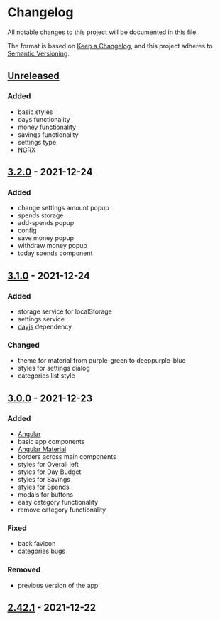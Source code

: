 # Changelog
All notable changes to this project will be documented in this file.

The format is based on [Keep a Changelog](https://keepachangelog.com/en/1.0.0/),
and this project adheres to [Semantic Versioning](https://semver.org/spec/v2.0.0.html).

## [Unreleased]
### Added 
- basic styles
- days functionality
- money functionality
- savings functionality
- settings type
- [NGRX](https://ngrx.io/)

## [3.2.0] - 2021-12-24
### Added
- change settings amount popup
- spends storage
- add-spends popup
- config
- save money popup
- withdraw money popup
- today spends component

## [3.1.0] - 2021-12-24
### Added
- storage service for localStorage
- settings service
- [dayjs](https://day.js.org/) dependency

### Changed
- theme for material from purple-green to deeppurple-blue
- styles for settings dialog
- categories list style

## [3.0.0] - 2021-12-23
### Added
- [Angular](https://angular.io/)
- basic app components
- [Angular Material](https://material.angular.io/)
- borders across main components
- styles for Overall left
- styles for Day Budget
- styles for Savings
- styles for Spends
- modals for buttons
- easy category functionality
- remove category functionality
### Fixed
- back favicon
- categories bugs
### Removed
- previous version of the app

## [2.42.1] - 2021-12-22

[Unreleased]: https://github.com/ArtemNikolaev/toLiveToPay/compare/v3.2.0...HEAD
[3.2.0]: https://github.com/ArtemNikolaev/toLiveToPay/compare/v3.1.0...v3.2.0
[3.1.0]: https://github.com/ArtemNikolaev/toLiveToPay/compare/v3.0.0...v3.1.0
[3.0.0]: https://github.com/ArtemNikolaev/toLiveToPay/compare/v2.42.1...v3.0.0
[2.42.1]: https://github.com/ArtemNikolaev/toLiveToPay/releases/tag/v2.42.1
